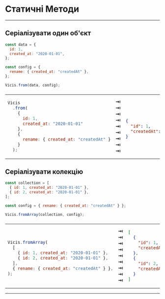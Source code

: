 # Статичні Методи

---

## Серіалізувати один об'єкт

```js
const data = {
  id: 1,
  created_at: "2020-01-01",
};

const config = {
  rename: { created_at: "createdAt" },
};

Vicis.from(data, config);
```

<table><thead><tr><td colspan="3">
</td></tr></thead><tbody>
<tr><td>

```js
Vicis
  .from(
    {
      id: 1,
      created_at: "2020-01-01"
    },
    {
      rename: { created_at: "createdAt" }
    }
  );
```

</td>
<td>
<strong>&#x21E5;</strong><br>
<strong>&#x21E5;</strong><br>
<strong>&#x21E5;</strong><br>
<strong>&#x21E5;</strong><br>
<strong>&#x21E5;</strong><br>
<strong>&#x21E5;</strong><br>
<strong>&#x21E5;</strong><br>
<strong>&#x21E5;</strong><br>
<strong>&#x21E5;</strong><br>
</td>
<td>

```json


{
  "id": 1,
  "createdAt": "2020-01-01"
}



```

</td></tr>
</tbody></table>

## Серіалізувати колекцію

```js
const collection = [
  { id: 1, created_at: "2020-01-01" },
  { id: 2, created_at: "2020-01-01" },
];

const config = { rename: { created_at: "createdAt" } };

Vicis.fromArray(collection, config);
```

<table width="100%"><thead><tr><td colspan="3">
</td></tr></thead><tbody>
<tr><td>

```js

Vicis.fromArray(
  [
    { id: 1, created_at: "2020-01-01" },
    { id: 2, created_at: "2020-01-01" },
  ],
  { rename: { created_at: "createdAt" } },
);

```

</td>
<td>
<strong>&#x21E5;</strong><br>
<strong>&#x21E5;</strong><br>
<strong>&#x21E5;</strong><br>
<strong>&#x21E5;</strong><br>
<strong>&#x21E5;</strong><br>
<strong>&#x21E5;</strong><br>
<strong>&#x21E5;</strong><br>
<strong>&#x21E5;</strong><br>
<strong>&#x21E5;</strong><br>
</td>
<td>

```json
[
  {
    "id": 1,
    "createdAt": "2020-01-01"
  },
  {
    "id": 2,
    "createdAt": "2020-01-01"
  }
]
```

</td></tr>
</tbody></table>

---
